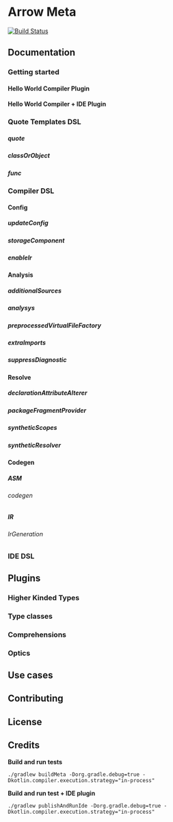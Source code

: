 # Arrow Meta

[![Build Status](https://img.shields.io/endpoint.svg?url=https%3A%2F%2Factions-badge.atrox.dev%2Farrow-kt%2Farrow-meta%2Fbadge%3Fref%3Dmaster&style=flat)](https://actions-badge.atrox.dev/arrow-kt/arrow-meta/goto?ref=master)

## Documentation

### Getting started
#### Hello World Compiler Plugin
#### Hello World Compiler + IDE Plugin

### Quote Templates DSL
##### quote
##### classOrObject
##### func

### Compiler DSL

#### Config
##### updateConfig
##### storageComponent
##### enableIr

#### Analysis
##### additionalSources
##### analysys
##### preprocessedVirtualFileFactory
##### extraImports
##### suppressDiagnostic

#### Resolve
##### declarationAttributeAlterer
##### packageFragmentProvider
##### syntheticScopes
##### syntheticResolver

#### Codegen
##### ASM
###### codegen
##### IR
###### IrGeneration

### IDE DSL

## Plugins

### Higher Kinded Types
### Type classes
### Comprehensions
### Optics

## Use cases

## Contributing

## License

## Credits

**Build and run tests**

```
./gradlew buildMeta -Dorg.gradle.debug=true -Dkotlin.compiler.execution.strategy="in-process"
```

**Build and run test + IDE plugin**

```
./gradlew publishAndRunIde -Dorg.gradle.debug=true -Dkotlin.compiler.execution.strategy="in-process"
```
